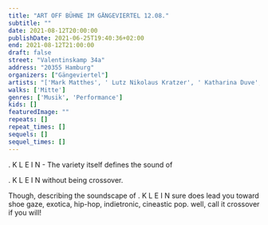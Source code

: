 ```yaml
---
title: "ART OFF BÜHNE IM GÄNGEVIERTEL 12.08."
subtitle: ""
date: 2021-08-12T20:00:00
publishDate: 2021-06-25T19:40:36+02:00
end: 2021-08-12T21:00:00
draft: false
street: "Valentinskamp 34a"
address: "20355 Hamburg"
organizers: ["Gängeviertel"]
artists: "['Mark Matthes', ' Lutz Nikolaus Kratzer', ' Katharina Duve', ' Christine Ebeling']"
walks: ['Mitte']
genres: ['Musik', 'Performance']
kids: []
featuredImage: ""
repeats: []
repeat_times: []
sequels: []
sequel_times: []
---
```


. K L E I N - The variety itself defines the sound of 

. K L E I N without being crossover.

Though, describing the soundscape of . K L E I N sure does lead you toward shoe gaze, exotica, hip-hop, indietronic, cineastic pop. well, call it crossover if you will!